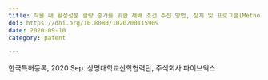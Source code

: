 ```yaml
---
title: 작물 내 활성성분 함량 증가를 위한 재배 조건 추천 방법, 장치 및 프로그램(Method, device and program of recommending cultivation conditions for increase the content active ingredients in crop)
doi: https://doi.org/10.8080/1020200115909
date: 2020-09-10
category: patent

---
```


<!--
    이 곳에 저널과 연월, 그리고 저자를 적습니다. 저자 중 연구실 멤버는 볼드체로 표시합니다.
    (볼드체 표기방법: **두 개의 별표로 둘러 쌈**)
-->

한국특허등록, 2020 Sep.
상명대학교산학협력단, 주식회사 파이브웍스
